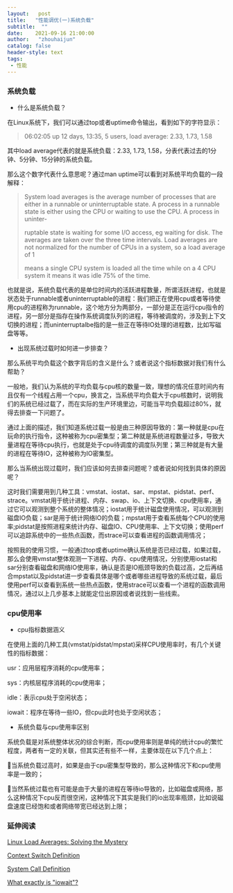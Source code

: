 ```yaml
---
layout:   post
title:   "性能调优(一)系统负载"
subtitle:  ""
date:    2021-09-16 21:00:00
author:   "zhouhaijun"
catalog: false
header-style: text
tags:
 - 性能
---
```


### 系统负载

- 什么是系统负载？

在Linux系统下，我们可以通过top或者uptime命令输出，看到如下的字符显示：

> 06:02:05 up 12 days, 13:35,  5 users,  load average: 2.33, 1.73, 1.58

其中load average代表的就是系统负载：2.33, 1.73, 1.58，分表代表过去的1分钟、5分钟、15分钟的系统负载。

那么这个数字代表什么意思呢？通过man  uptime可以看到对系统平均负载的一段解释：

> System load averages is the average number of processes that are either in a runnable or uninterruptable state.  A process in a runnable state is either using the CPU or waiting to use the CPU.  A process in  uninter-
>
> ruptable  state  is waiting for some I/O access, eg waiting for disk.  The averages are taken over the three time intervals.  Load averages are not normalized for the number of CPUs in a system, so a load average of 1
>
> means a single CPU system is loaded all the time while on a 4 CPU system it means it was idle 75% of the time.

也就是说，系统负载代表的是单位时间内的活跃进程数量，所谓活跃进程，也就是状态处于runnable或者uninterruptable的进程：我们把正在使用cpu或者等待使用cpu的进程称为runnable，这个地方分为两部分，一部分是正在运行cpu指令的进程，另一部分是指存在操作系统调度队列的进程，等待被调度的，涉及到上下文切换的进程；而uninterruptalbe指的是一些正在等待IO处理的进程数，比如写磁盘等等。



- 出现系统过载时如何进一步排查？

那么系统平均负载这个数字背后的含义是什么？或者说这个指标数据对我们有什么帮助？

一般地，我们认为系统的平均负载与cpu核的数量一致，理想的情况任意时间内有且仅有一个线程占用一个cpu，换言之，当系统平均负载大于cpu核数时，说明我们的系统已经过载了，而在实际的生产环境里边，可能当平均负载超过80%，就得去排查一下问题了。



通过上面的描述，我们知道系统过载一般是由三种原因导致的：第一种就是cpu在玩命的执行指令，这种被称为cpu密集型；第二种就是系统进程数量过多，导致大量进程在等待cpu执行，也就是处于cpu待调度的调度队列里；第三种就是有大量的进程在等待IO，这种被称为IO密集型。

那么当系统出现过载时，我们应该如何去排查问题呢？或者说如何找到具体的原因呢？

这时我们需要用到几种工具：vmstat、iostat、sar、mpstat、pidstat、perf、strace。vmstat用于统计进程、内存、swap、io、上下文切换、cpu使用率，通过它可以观测到整个系统的整体情况；iostat用于统计磁盘使用情况，可以观测到磁盘IO负载；sar是用于统计网络IO的负载；mpstat用于查看系统每个CPU的使用率;pidstat是按照进程来统计内存、磁盘IO、CPU使用率、上下文切换；使用perf可以追踪系统中的一些热点函数，而strace可以查看进程的函数调用情况；



按照我的使用习惯，一般通过top或者uptime确认系统是否已经过载，如果过载，那么会使用vmstat整体观测一下进程、内存、cpu使用情况，分别使用iostat和sar分别查看磁盘和网络IO使用率，确认是否是IO瓶颈导致的负载过高，之后再结合mpstat以及pidstat进一步查看具体是哪个或者哪些进程导致的系统过载，最后使用perf可以查看到系统一些热点函数，使用strace可以查看一个进程的函数调用情况，通过以上几步基本上就能定位出原因或者说找到一些线索。



### cpu使用率

- cpu指标数据涵义

在使用上面的几种工具(vmstat/pidstat/mpstat)采样CPU使用率时，有几个关键性的指标数据：

usr：应用层程序消耗的cpu使用率；

sys：内核层程序消耗的cpu使用率；

idle：表示cpu处于空闲状态；

iowait：程序在等待一些IO，但cpu此时也处于空闲状态；



- 系统负载与cpu使用率区别

系统负载是对系统整体状况的综合判断，而cpu使用率则是单纯的统计cpu的繁忙程度，两者有一定的关联，但其实还有些不一样，主要体现在以下几个点上：

🔲当系统负载过高时，如果是由于cpu密集型导致的，那么这种情况下和cpu使用率是一致的；

🔲当然系统过载也有可能是由于大量的进程在等待io导致的，比如磁盘或网络，那么这种情况下cpu反而很空闲，这种情况下其实是我们的io出现率瓶颈，比如说磁盘速度已经饱和或者网络带宽已经达到上限；



### 延伸阅读

[Linux Load Averages: Solving the Mystery](http://www.brendangregg.com/blog/2017-08-08/linux-load-averages.html)

[Context Switch Definition](http://www.linfo.org/context_switch.html)

[System Call Definition](http://www.linfo.org/system_call.html)

[What exactly is "iowait"?](https://blog.pregos.info/wp-content/uploads/2010/09/iowait.txt)

